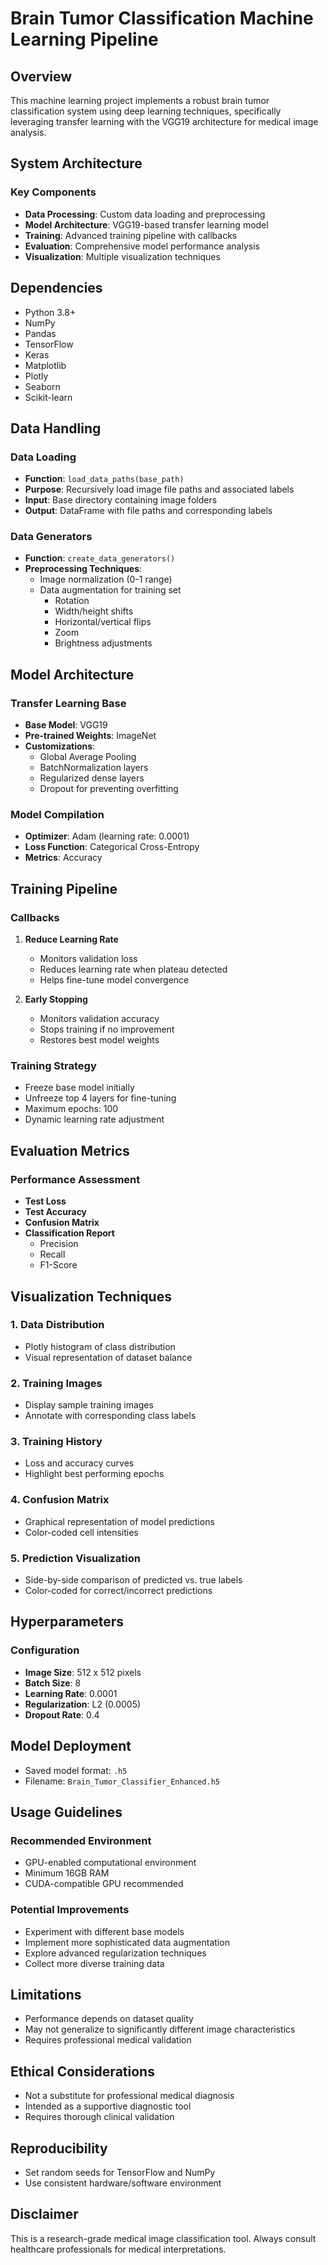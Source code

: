 # Brain Tumor Classification Machine Learning Pipeline

## Overview
This machine learning project implements a robust brain tumor classification system using deep learning techniques, specifically leveraging transfer learning with the VGG19 architecture for medical image analysis.

## System Architecture

### Key Components
- **Data Processing**: Custom data loading and preprocessing
- **Model Architecture**: VGG19-based transfer learning model
- **Training**: Advanced training pipeline with callbacks
- **Evaluation**: Comprehensive model performance analysis
- **Visualization**: Multiple visualization techniques

## Dependencies
- Python 3.8+
- NumPy
- Pandas
- TensorFlow
- Keras
- Matplotlib
- Plotly
- Seaborn
- Scikit-learn

## Data Handling

### Data Loading
- **Function**: `load_data_paths(base_path)`
- **Purpose**: Recursively load image file paths and associated labels
- **Input**: Base directory containing image folders
- **Output**: DataFrame with file paths and corresponding labels

### Data Generators
- **Function**: `create_data_generators()`
- **Preprocessing Techniques**:
  - Image normalization (0-1 range)
  - Data augmentation for training set
    - Rotation
    - Width/height shifts
    - Horizontal/vertical flips
    - Zoom
    - Brightness adjustments

## Model Architecture

### Transfer Learning Base
- **Base Model**: VGG19
- **Pre-trained Weights**: ImageNet
- **Customizations**:
  - Global Average Pooling
  - BatchNormalization layers
  - Regularized dense layers
  - Dropout for preventing overfitting

### Model Compilation
- **Optimizer**: Adam (learning rate: 0.0001)
- **Loss Function**: Categorical Cross-Entropy
- **Metrics**: Accuracy

## Training Pipeline

### Callbacks
1. **Reduce Learning Rate**
   - Monitors validation loss
   - Reduces learning rate when plateau detected
   - Helps fine-tune model convergence

2. **Early Stopping**
   - Monitors validation accuracy
   - Stops training if no improvement
   - Restores best model weights

### Training Strategy
- Freeze base model initially
- Unfreeze top 4 layers for fine-tuning
- Maximum epochs: 100
- Dynamic learning rate adjustment

## Evaluation Metrics

### Performance Assessment
- **Test Loss**
- **Test Accuracy**
- **Confusion Matrix**
- **Classification Report**
  - Precision
  - Recall
  - F1-Score

## Visualization Techniques

### 1. Data Distribution
- Plotly histogram of class distribution
- Visual representation of dataset balance

### 2. Training Images
- Display sample training images
- Annotate with corresponding class labels

### 3. Training History
- Loss and accuracy curves
- Highlight best performing epochs

### 4. Confusion Matrix
- Graphical representation of model predictions
- Color-coded cell intensities

### 5. Prediction Visualization
- Side-by-side comparison of predicted vs. true labels
- Color-coded for correct/incorrect predictions

## Hyperparameters

### Configuration
- **Image Size**: 512 x 512 pixels
- **Batch Size**: 8
- **Learning Rate**: 0.0001
- **Regularization**: L2 (0.0005)
- **Dropout Rate**: 0.4

## Model Deployment
- Saved model format: `.h5`
- Filename: `Brain_Tumor_Classifier_Enhanced.h5`

## Usage Guidelines

### Recommended Environment
- GPU-enabled computational environment
- Minimum 16GB RAM
- CUDA-compatible GPU recommended

### Potential Improvements
- Experiment with different base models
- Implement more sophisticated data augmentation
- Explore advanced regularization techniques
- Collect more diverse training data

## Limitations
- Performance depends on dataset quality
- May not generalize to significantly different image characteristics
- Requires professional medical validation

## Ethical Considerations
- Not a substitute for professional medical diagnosis
- Intended as a supportive diagnostic tool
- Requires thorough clinical validation

## Reproducibility
- Set random seeds for TensorFlow and NumPy
- Use consistent hardware/software environment

## Disclaimer
This is a research-grade medical image classification tool. Always consult healthcare professionals for medical interpretations.